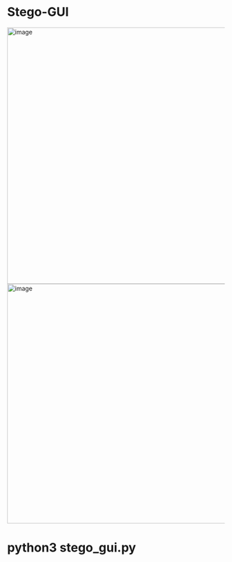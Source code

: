 # Stego-GUI
<img width="733" height="595" alt="image" src="https://github.com/user-attachments/assets/a8e0f536-2b04-481f-9fcd-f731afd4cf03" />
<img width="730" height="556" alt="image" src="https://github.com/user-attachments/assets/fbba72bd-8f71-462a-ac43-8b8fa5054280" />

<h1>python3 stego_gui.py</h1>
